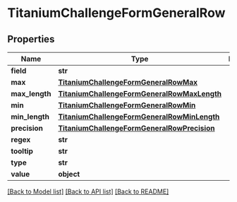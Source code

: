 # TitaniumChallengeFormGeneralRow


## Properties
Name | Type | Description | Notes
------------ | ------------- | ------------- | -------------
**field** | **str** |  | [optional] 
**max** | [**TitaniumChallengeFormGeneralRowMax**](TitaniumChallengeFormGeneralRowMax.md) |  | [optional] 
**max_length** | [**TitaniumChallengeFormGeneralRowMaxLength**](TitaniumChallengeFormGeneralRowMaxLength.md) |  | [optional] 
**min** | [**TitaniumChallengeFormGeneralRowMin**](TitaniumChallengeFormGeneralRowMin.md) |  | [optional] 
**min_length** | [**TitaniumChallengeFormGeneralRowMinLength**](TitaniumChallengeFormGeneralRowMinLength.md) |  | [optional] 
**precision** | [**TitaniumChallengeFormGeneralRowPrecision**](TitaniumChallengeFormGeneralRowPrecision.md) |  | [optional] 
**regex** | **str** |  | [optional] 
**tooltip** | **str** |  | [optional] 
**type** | **str** |  | [optional] 
**value** | **object** |  | [optional] 

[[Back to Model list]](../README.md#documentation-for-models) [[Back to API list]](../README.md#documentation-for-api-endpoints) [[Back to README]](../README.md)


